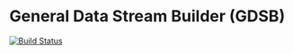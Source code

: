 # General Data Stream Builder (GDSB)

[![Build Status](https://travis-ci.org/rewati/gdsb.svg?branch=master)](https://travis-ci.org/rewati/gdsb)


